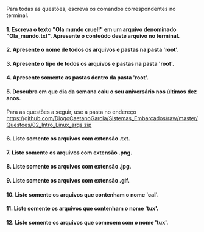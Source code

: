 Para todas as questões, escreva os comandos correspondentes no terminal.

#### 1. Escreva o texto "Ola mundo cruel!" em um arquivo denominado "Ola_mundo.txt". Apresente o conteúdo deste arquivo no terminal.

#### 2. Apresente o nome de todos os arquivos e pastas na pasta 'root'.

#### 3. Apresente o tipo de todos os arquivos e pastas na pasta 'root'.

#### 4. Apresente somente as pastas dentro da pasta 'root'.

#### 5. Descubra em que dia da semana caiu o seu aniversário nos últimos dez anos.

Para as questões a seguir, use a pasta no endereço https://github.com/DiogoCaetanoGarcia/Sistemas_Embarcados/raw/master/Questoes/02_Intro_Linux_arqs.zip

#### 6. Liste somente os arquivos com extensão .txt.

#### 7. Liste somente os arquivos com extensão .png.

#### 8. Liste somente os arquivos com extensão .jpg.

#### 9. Liste somente os arquivos com extensão .gif.

#### 10. Liste somente os arquivos que contenham o nome 'cal'.

#### 11. Liste somente os arquivos que contenham o nome 'tux'.

#### 12. Liste somente os arquivos que comecem com o nome 'tux'.
